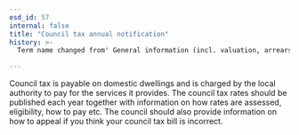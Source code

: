 ```yaml
---
esd_id: 57
internal: false
title: "Council tax annual notification"
history: >-
  Term name changed from' General information (incl. valuation, arrears, refunds)' to 'Council tax (valuation, arrears, refunds etc.)' and scope notes added in version 2.02. Term name changed from 'Council tax (valuation, arrears, refunds etc.)' to 'Council tax - annual notification' in version 3.00. Name changed to 'Council tax annual notification' in version 4.00.

---
```


Council tax is payable on domestic dwellings and is charged by the local authority to pay for the services it provides.  The council tax rates should be published each year together with information on how rates are assessed, eligibility, how to pay etc.  The council should also provide information on how to appeal if you think your council tax bill is incorrect.

